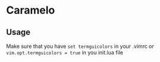 # Caramelo

## Usage
Make sure that you have `set termguicolors` in your .vimrc or `vim.opt.termguicolors = true` in you init.lua file

